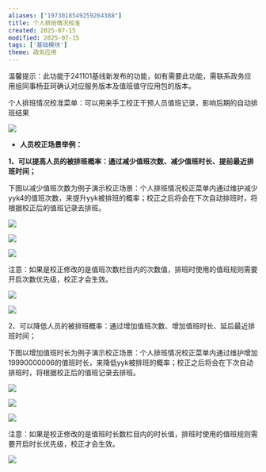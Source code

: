 ```yaml
---
aliases: ["1973018549259264388"]
title: 个人排班情况校准
created: 2025-07-15
modified: 2025-07-15
tags: ['基础模块']
theme: 政务应用
---
```


温馨提示：此功能于241101基线新发布的功能，如有需要此功能，需联系政务应用组同事杨亚珂确认对应服务版本及值班值守应用包的版本。

个人排班情况校准菜单：可以用来手工校正干预人员值班记录，影响后期的自动排班结果

![](https://myhelpdoc.oss-cn-heyuan.aliyuncs.com/mdimages/9fc962728834f3ece7aef4090078813f.jpg)

- **人员校正场景举例：**

**1、可以提高人员的被排班概率：通过减少值班次数、减少值班时长、提前最近排班时间；**

下图以减少值班次数为例子演示校正场景：个人排班情况校正菜单内通过维护减少yyk4的值班次数，来提升yyk被排班的概率；校正之后将会在下次自动排班时，将根据校正后的值班记录去排班。

![](https://myhelpdoc.oss-cn-heyuan.aliyuncs.com/mdimages/b444486c0ba161622f1f17305064cc79.jpg)

![](https://myhelpdoc.oss-cn-heyuan.aliyuncs.com/mdimages/99e43004d79e1cffec089d9ca4dc0646.jpg)

![](https://myhelpdoc.oss-cn-heyuan.aliyuncs.com/mdimages/4860a076ba7e3fd8024aa7e77e92b0fb.jpg)

注意：如果是校正修改的是值班次数栏目内的次数值，排班时使用的值班规则需要开启次数优先级，校正才会生效。

![](https://myhelpdoc.oss-cn-heyuan.aliyuncs.com/mdimages/831b60519f40e726f8c575471ca010b0.jpg)

![](https://myhelpdoc.oss-cn-heyuan.aliyuncs.com/mdimages/fedb1a9f703eb5e78533c264beedc505.jpg)

2、可以降低人员的被排班概率：通过增加值班次数、增加值班时长、延后最近排班时间；

下图以增加值班时长为例子演示校正场景：个人排班情况校正菜单内通过维护增加19990000006的值班时长，来降低yyk被排班的概率；校正之后将会在下次自动排班时，将根据校正后的值班记录去排班。

![](https://myhelpdoc.oss-cn-heyuan.aliyuncs.com/mdimages/0f3271d6297e3464992b623ec0b38585.jpg)

![](https://myhelpdoc.oss-cn-heyuan.aliyuncs.com/mdimages/d8d02b54a40996c96bff44ba38cabaec.jpg)

![](https://myhelpdoc.oss-cn-heyuan.aliyuncs.com/mdimages/d16591838b46c11b82cc3cbc2e2d7702.jpg)

注意：如果是校正修改的是值班时长数栏目内的时长值，排班时使用的值班规则需要开启时长优先级，校正才会生效。

![](https://myhelpdoc.oss-cn-heyuan.aliyuncs.com/mdimages/7f0ff346d7ab033b64a30b6771246047.jpg)

